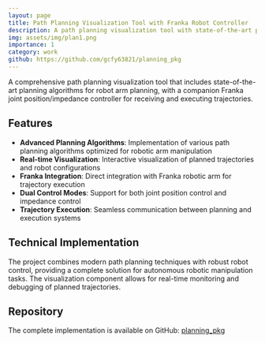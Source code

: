 ```yaml
---
layout: page
title: Path Planning Visualization Tool with Franka Robot Controller
description: A path planning visualization tool with state-of-the-art planning algorithms for robot arm planning, with companion Franka joint position/impedance controller for receiving trajectories.
img: assets/img/plan1.png
importance: 1
category: work
github: https://github.com/gcfy63821/planning_pkg
---
```


A comprehensive path planning visualization tool that includes state-of-the-art planning algorithms for robot arm planning, with a companion Franka joint position/impedance controller for receiving and executing trajectories.

## Features

- **Advanced Planning Algorithms**: Implementation of various path planning algorithms optimized for robotic arm manipulation
- **Real-time Visualization**: Interactive visualization of planned trajectories and robot configurations
- **Franka Integration**: Direct integration with Franka robotic arm for trajectory execution
- **Dual Control Modes**: Support for both joint position control and impedance control
- **Trajectory Execution**: Seamless communication between planning and execution systems

## Technical Implementation

The project combines modern path planning techniques with robust robot control, providing a complete solution for autonomous robotic manipulation tasks. The visualization component allows for real-time monitoring and debugging of planned trajectories.

## Repository

The complete implementation is available on GitHub: [planning_pkg](https://github.com/gcfy63821/planning_pkg)
